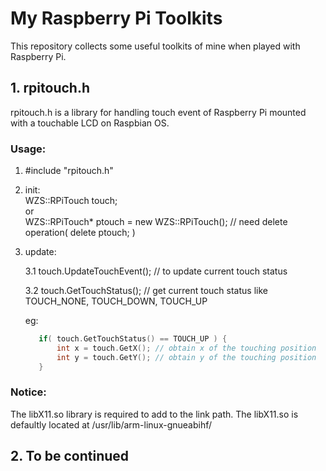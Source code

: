 # My Raspberry Pi Toolkits
This repository collects some useful toolkits of mine when played with Raspberry Pi. 

## 1. rpitouch.h 
rpitouch.h is a library for handling touch event of Raspberry Pi mounted with a touchable LCD on Raspbian OS.

### Usage:
  1. #include "rpitouch.h"
  2. init:   
    WZS::RPiTouch touch;     
 		or     
 		WZS::RPiTouch* ptouch = new WZS::RPiTouch(); // need delete operation( delete ptouch; ) 
    
  3. update:
  
     3.1 touch.UpdateTouchEvent(); // to update current touch status
     
 	   3.2 touch.GetTouchStatus();  // get current touch status like TOUCH_NONE, TOUCH_DOWN, TOUCH_UP
                  
       eg:
       ```cpp
          if( touch.GetTouchStatus() == TOUCH_UP ) {
              int x = touch.GetX(); // obtain x of the touching position
              int y = touch.GetY(); // obtain y of the touching position
          }
       ```
### Notice:
  The libX11.so library is required to add to the link path. The libX11.so is defaultly located at /usr/lib/arm-linux-gnueabihf/

## 2. To be continued
